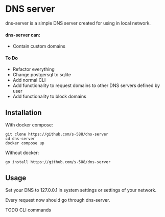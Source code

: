 # DNS server

dns-server is a simple DNS server created for using in local network.

#### dns-server can:

- Contain custom domains

#### To Do

- Refactor everything
- Change postgersql to sqlite
- Add normal CLI
- Add functionality to request domains to other DNS servers defined by user
- Add functionality to block domains

## Installation

With docker compose:
```
git clone https://github.com/s-588/dns-server
cd dns-server
docker compose up
```

Without docker:
```
go install https://github.com/s-588/dns-server
```

## Usage

Set your DNS to 127.0.0.1 in system settings or settings of your network.

Every request now should go through dns-server.

TODO
CLI commands


